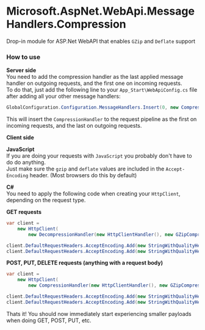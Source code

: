 Microsoft.AspNet.WebApi.MessageHandlers.Compression
===================================================

Drop-in module for ASP.Net WebAPI that enables `GZip` and `Deflate` support


### How to use
**Server side**  
You need to add the compression handler as the last applied message handler on outgoing requests, and the first one on incoming requests.  
To do that, just add the following line to your `App_Start\WebApiConfig.cs` file after adding all your other message handlers:  
```csharp
GlobalConfiguration.Configuration.MessageHandlers.Insert(0, new CompressionHandler(new GZipCompressor(), new DeflateCompressor()));
```
This will insert the `CompressionHandler` to the request pipeline as the first on incoming requests, and the last on outgoing requests.
  
**Client side**  
  
**JavaScript**  
If you are doing your requests with `JavaScript` you probably don't have to do do anything.  
Just make sure the `gzip` and `deflate` values are included in the `Accept-Encoding` header. (Most browsers do this by default)  
  
**C#**  
You need to apply the following code when creating your `HttpClient`, depending on the request type.  

**GET requests**
```csharp
var client =
    new HttpClient(
        new DecompressionHandler(new HttpClientHandler(), new GZipCompressor(), new DeflateCompressor()));

client.DefaultRequestHeaders.AcceptEncoding.Add(new StringWithQualityHeaderValue("gzip"));
client.DefaultRequestHeaders.AcceptEncoding.Add(new StringWithQualityHeaderValue("deflate"));
```
  
**POST, PUT, DELETE requests (anything with a request body)**
```csharp
var client =
    new HttpClient(
        new CompressionHandler(new HttpClientHandler(), new GZipCompressor(), new DeflateCompressor()));

client.DefaultRequestHeaders.AcceptEncoding.Add(new StringWithQualityHeaderValue("gzip"));
client.DefaultRequestHeaders.AcceptEncoding.Add(new StringWithQualityHeaderValue("deflate"));
```
  
Thats it! You should now immediately start experiencing smaller payloads when doing GET, POST, PUT, etc.
